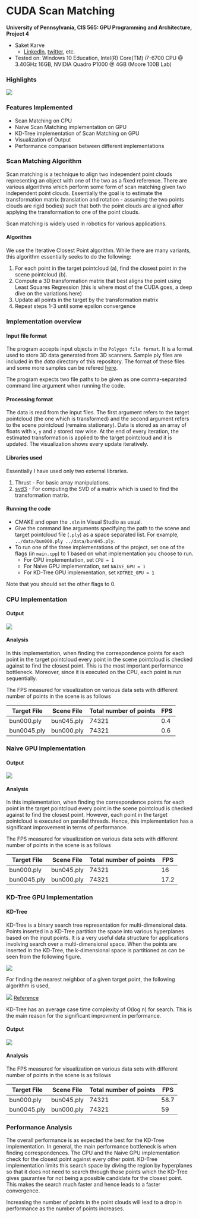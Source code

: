 CUDA Scan Matching
======================

**University of Pennsylvania, CIS 565: GPU Programming and Architecture, Project 4**

* Saket Karve
  * [LinkedIn](https://www.linkedin.com/in/saket-karve-43930511b/), [twitter](), etc.
* Tested on:  Windows 10 Education, Intel(R) Core(TM) i7-6700 CPU @ 3.40GHz 16GB, NVIDIA Quadro P1000 @ 4GB (Moore 100B Lab)


### Highlights

![](img/bunny_kdtree_gpu.gif)

### Features Implemented

- Scan Matching on CPU
- Naive Scan Matching implementation on GPU
- KD-Tree implementation of Scan Matching on GPU
- Visualization of Output
- Performance comparison between different implementations

### Scan Matching Algorithm

Scan matching is a technique to align two independent point clouds representing an object with one of the two as a fixed reference. There are various algorithms which perform some form of scan matching given two independent point clouds. Essentially the goal is to estimate the transformation matrix (translation and rotation - assuming the two points clouds are rigid bodies) such that both the point clouds are aligned after applying the transformation to one of the point clouds.

Scan matching is widely used in robotics for various applications.

#### Algorithm

We use the Iterative Closest Point algorithm. While there are many variants, this algorithm essentially seeks to do the following:
1. For each point in the target pointcloud (a), find the closest point in the scene pointcloud (b). 
2. Compute a 3D transformation matrix that best aligns the point using Least Squares Regression (this is where most of the CUDA goes, a deep dive on the variations here)
3. Update all points in the target by the transformation matrix
4. Repeat steps 1-3 until some epsilon convergence

### Implementation overview

#### Input file format

The program accepts input objects in the ```Polygon file format```. It is a format used to store 3D data generated from 3D scanners. Sample ply files are included in the *data* directory of this repository. The format of these files and some more samples can be refered [here](https://people.sc.fsu.edu/~jburkardt/data/ply/ply.html).

The program expects two file paths to be given as one comma-separated command line argument when running the code.

#### Processing format

The data is read from the input files. The first argument refers to the target pointcloud (the one which is transformed) and the second argument refers to the scene pointcloud (remains stationary). Data is stored as an array of floats with ```x```, ```y``` and ```z``` stored row wise. At the end of every iteration, the estimated transformation is applied to the target pointcloud and it is updated. The visualization shows every update iteratively.

#### Libraries used

Essentially I have used only two external libraries.
1. Thrust - For basic array manipulations.
2. [svd3](https://github.com/ericjang/svd3) - For computing the SVD of a matrix which is used to find the transformation matrix.

#### Running the code

- CMAKE and open the ```.sln``` in Visual Studio as usual.
- Give the command line arguments specifying the path to the scene and target pointcloud file (```.ply```) as a space separated list. For example, ```../data/bun000.ply ../data/bun045.ply```.
-  To run one of the three implementations of the project, set one of the flags (in ```main.cpp```) to 1 based on what implementation you choose to run.
   - For CPU implementation, set ```CPU = 1```
   - For Naive GPU implementation, set ```NAIVE_GPU = 1```
   - For KD-Tree GPU implementation, set ```KDTREE_GPU = 1```
   
Note that you should set the other flags to 0.

### CPU Implementation

#### Output

![](img/bunny_cpu.gif)

#### Analysis

In this implementation, when finding the correspondence points for each point in the target pointcloud every point in the scene pointcloud is checked against to find the closest point. This is the most important performance bottleneck. Moreover, since it is executed on the CPU, each point is run sequentially.

The FPS measured for visualization on various data sets with different number of points in the scene is as follows

| Target File | Scene File | Total number of points | FPS |
| ------------|----------- | ---------------------- | --- |
|  bun000.ply |  bun045.ply|     74321              | 0.4    |
|  bun0045.ply|  bun000.ply|     74321              | 0.6    |

### Naive GPU Implementation

#### Output

![](img/bunny_naive_gpu.gif)

#### Analysis

In this implementation, when finding the correspondence points for each point in the target pointcloud every point in the scene pointcloud is checked against to find the closest point. However, each point in the target pointcloud is executed on parallel threads. Hence, this implementation has a significant improvement in terms of performance.

The FPS measured for visualization on various data sets with different number of points in the scene is as follows

| Target File | Scene File | Total number of points | FPS |
| ------------|----------- | ---------------------- | --- |
|  bun000.ply |  bun045.ply|    74321               |  16   |
|  bun0045.ply|  bun000.ply|    74321               |  17.2   |


### KD-Tree GPU Implementation

#### KD-Tree

KD-Tree is a binary search tree representation for multi-dimensional data. Points inserted in a KD-Tree partition the space into various hyperplanes based on the input points. It is a very useful data structure for applications involving search over a multi-dimensional space. When the points are inserted in the KD-Tree, the k-dimensional space is partitioned as can be seen from the following figure.

![](img/3dtree.png)

For finding the nearest neighbor of a given target point, the following algorithm is used,

![](img/kdtreesearch.PNG)
[Reference](https://www.cs.cmu.edu/~ckingsf/bioinfo-lectures/kdtrees.pdf)

KD-Tree has an average case time complexity of O(log n) for search. This is the main reason for the significant improvment in performance.

#### Output

![](img/bunny_kdtree_gpu.gif)

#### Analysis

The FPS measured for visualization on various data sets with different number of points in the scene is as follows

| Target File | Scene File | Total number of points | FPS |
| ------------|----------- | ---------------------- | --- |
|  bun000.ply |  bun045.ply|    74321               | 58.7     |
|  bun0045.ply|  bun000.ply|    74321               | 59    |


### Performance Analysis

The overall performance is as expected the best for the KD-Tree implementation. In general, the main performance bottleneck is when finding correspondences. The CPU and the Naive GPU implementation check for the closest point against every other point. KD-Tree implementation limits this search space by diving the region by hyperplanes so that it does not need to search through those points which the KD-Tree gives gaurantee for not being a possible candidate for the closest point. This makes the search much faster and hence leads to a faster convergence.

Increasing the number of points in the point clouds will lead to a drop in performance as the number of points increases.
